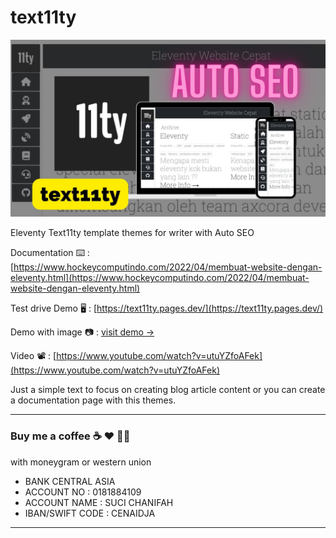 # text11ty

![eleventy template themes text11ty](text11ty.jpg)

Eleventy Text11ty template themes for writer with Auto SEO

Documentation ⌨️ : [https://www.hockeycomputindo.com/2022/04/membuat-website-dengan-eleventy.html](https://www.hockeycomputindo.com/2022/04/membuat-website-dengan-eleventy.html)

Test drive Demo 🖥 : [https://text11ty.pages.dev/](https://text11ty.pages.dev/)

Demo with image 📷 : [visit demo → ](https://eleventy.web.app/)

Video 📽 : [https://www.youtube.com/watch?v=utuYZfoAFek](https://www.youtube.com/watch?v=utuYZfoAFek)



Just a simple text to focus on creating blog article content or you can create a documentation page with this themes.

--------------------------------------------------------------------------------------------------------------------

### Buy me a coffee ☕️ ❤️  ✌🏻 

with moneygram or western union

+ BANK CENTRAL ASIA
+ ACCOUNT NO : 0181884109
+ ACCOUNT NAME : SUCI CHANIFAH
+ IBAN/SWIFT CODE : CENAIDJA

--------------------------------------------------------------------------------------------------------------------
